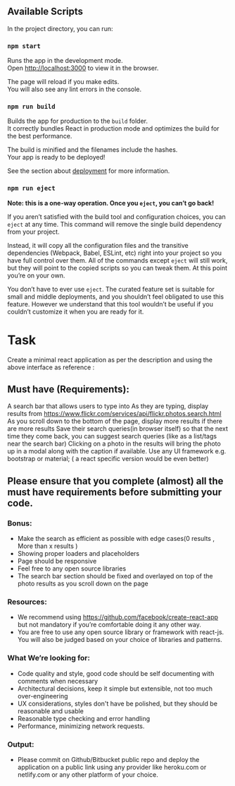 ## Available Scripts

In the project directory, you can run:

### `npm start`

Runs the app in the development mode.<br />
Open [http://localhost:3000](http://localhost:3000) to view it in the browser.

The page will reload if you make edits.<br />
You will also see any lint errors in the console.

### `npm run build`

Builds the app for production to the `build` folder.<br />
It correctly bundles React in production mode and optimizes the build for the best performance.

The build is minified and the filenames include the hashes.<br />
Your app is ready to be deployed!

See the section about [deployment](https://facebook.github.io/create-react-app/docs/deployment) for more information.

### `npm run eject`

**Note: this is a one-way operation. Once you `eject`, you can’t go back!**

If you aren’t satisfied with the build tool and configuration choices, you can `eject` at any time. This command will remove the single build dependency from your project.

Instead, it will copy all the configuration files and the transitive dependencies (Webpack, Babel, ESLint, etc) right into your project so you have full control over them. All of the commands except `eject` will still work, but they will point to the copied scripts so you can tweak them. At this point you’re on your own.

You don’t have to ever use `eject`. The curated feature set is suitable for small and middle deployments, and you shouldn’t feel obligated to use this feature. However we understand that this tool wouldn’t be useful if you couldn’t customize it when you are ready for it.


# Task

Create a minimal react application as per the description and using the above interface as reference :

## Must have (Requirements):

A search bar that allows users to type into
As they are typing, display results from https://www.flickr.com/services/api/flickr.photos.search.html
As you scroll down to the bottom of the page, display more results if there are more results
Save their search queries(in browser itself) so that the next time they come back, you can suggest search queries (like as a list/tags near the search bar)
Clicking on a photo in the results will bring the photo up in a modal along with the caption if available.
Use any UI framework e.g. bootstrap or material; ( a react specific version would be even better)



## Please ensure that you complete (almost) all the must have requirements before submitting your code.

### Bonus: 
- Make the search as efficient as possible with edge cases(0 results , More than x results )
- Showing proper loaders and placeholders
- Page should be responsive
- Feel free to any open source libraries
- The search bar section should be fixed and overlayed on top of the photo results as you scroll down on the page


### Resources:
- We recommend using https://github.com/facebook/create-react-app but not mandatory if you’re comfortable doing it any other way.
- You are free to use any open source library or framework with react-js. You will also be judged based on your choice of libraries and patterns.

### What We’re looking for:
- Code quality and style, good code should be self documenting with comments when necessary
- Architectural decisions, keep it simple but extensible, not too much over-engineering
- UX considerations, styles don't have be polished, but they should be reasonable and usable
- Reasonable type checking and error handling
- Performance, minimizing network requests.


### Output:  

- Please commit on Github/Bitbucket public repo and deploy the application on a public link using any provider like heroku.com or netlify.com or any other platform of your choice.
